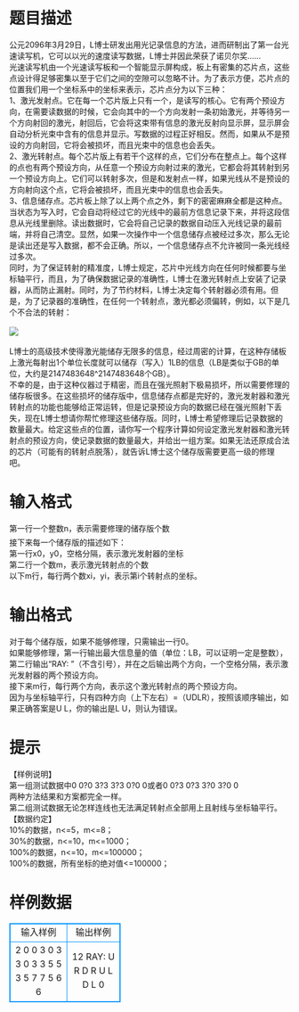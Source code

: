 # 

 
 # 题目描述 
公元2096年3月29日，L博士研发出用光记录信息的方法，进而研制出了第一台光速读写机，它可以以光的速度读写数据，L博士并因此荣获了诺贝尔奖……<BR>光速读写机由一个光速读写板和一个智能显示屏构成，板上有密集的芯片点，这些点设计得足够密集以至于它们之间的空隙可以忽略不计。为了表示方便，芯片点的位置我们用一个坐标系中的坐标来表示，芯片点分为以下三种：<BR>1、激光发射点。它在每一个芯片版上只有一个，是读写的核心。它有两个预设方向，在需要读数据的时候，它会向其中的一个方向发射一条初始激光，并等待另一个方向射回的激光，射回后，它会将这束带有信息的激光反射向显示屏，显示屏会自动分析光束中含有的信息并显示。写数据的过程正好相反。然而，如果从不是预设的方向射回，它将会被损坏，而且光束中的信息也会丢失。<BR>2、激光转射点。每个芯片版上有若干个这样的点，它们分布在整点上。每个这样的点也有两个预设方向，从任意一个预设方向射过来的激光，它都会将其转射到另一个预设方向上。它们可以转射多次，但是和发射点一样，如果光线从不是预设的方向射向这个点，它将会被损坏，而且光束中的信息也会丢失。<BR>3、信息储存点。芯片板上除了以上两个点之外，剩下的密密麻麻全都是这种点。当状态为写入时，它会自动将经过它的光线中的最前方信息记录下来，并将这段信息从光线里删除。读出数据时，它会将自己记录的数据自动压入光线记录的最前端，并将自己清空。显然，如果一次操作中一个信息储存点被经过多次，那么无论是读出还是写入数据，都不会正确。所以，一个信息储存点不允许被同一条光线经过多次。<BR>同时，为了保证转射的精准度，L博士规定，芯片中光线方向在任何时候都要与坐标轴平行，而且，为了确保数据记录的准确性，L博士在激光转射点上安装了记录器，从而防止漏射。同时，为了节约材料，L博士决定每个转射器必须有用。但是，为了记录器的准确性，在任何一个转射点，激光都必须偏转，例如，以下是几个不合法的转射：<BR><BR><img src="/source/joyoi/tyvj-1548/img/aHR0cDovL3d3dy5qb3lvaS5jbi9wcm9ibGVtL3R5dmotMTU0OC9odHRwOi8vd3d3LnR5dmouY246ODA4MC9Qcm9ibGVtSW1nLzE1NDguZ2lm.gif" border=0 align=middle><BR><BR>L博士的高级技术使得激光能储存无限多的信息，经过周密的计算，在这种存储板上激光每射出1个单位长度就可以储存（写入）1LB的信息（LB是类似于GB的单位，大约是2147483648^2147483648个GB）。<BR>不幸的是，由于这种仪器过于精密，而且在强光照射下极易损坏，所以需要修理的储存板很多。在这些损坏的储存版中，信息储存点都是完好的，激光发射器和激光转射点的功能也能够给正常运转，但是记录预设方向的数据已经在强光照射下丢失，现在L博士想请你帮忙修理这些储存版。同时，L博士希望修理后记录数据的数量最大。给定这些点的位置，请你写一个程序计算如何设定激光发射器和激光转射点的预设方向，使记录数据的数量最大，并给出一组方案。如果无法还原成合法的芯片（可能有的转射点脱落），就告诉L博士这个储存版需要更高一级的修理吧。<BR> 

 
 # 输入格式 
第一行一个整数n，表示需要修理的储存版个数<BR>接下来每一个储存版的描述如下：<BR>第一行x0，y0，空格分隔，表示激光发射器的坐标<BR>第二行一个数m，表示激光转射点的个数<BR>以下m行，每行两个数xi，yi，表示第i个转射点的坐标。<BR> 

 
 # 输出格式 
对于每个储存版，如果不能够修理，只需输出一行0。<BR>如果能够修理，第一行输出最大信息量的值（单位：LB，可以证明一定是整数），第二行输出“RAY:&nbsp;”（不含引号），并在之后输出两个方向，一个空格分隔，表示激光发射器的两个预设方向。<BR>接下来m行，每行两个方向，表示这个激光转射点的两个预设方向。<BR>因为与坐标轴平行，只有四种方向（上下左右）=（UDLR），按照该顺序输出，如果正确答案是U&nbsp;L，你的输出是L&nbsp;U，则认为错误。<BR> 

 
 # 提示 
【样例说明】<BR>第一组测试数据中0&nbsp;0?0&nbsp;3?3&nbsp;3?3&nbsp;0?0&nbsp;0或者0&nbsp;0?3&nbsp;0?3&nbsp;3?0&nbsp;3?0&nbsp;0<BR>两种方法结果和方案都完全一样。<BR>第二组测试数据无论怎样连线也无法满足转射点全部用上且射线与坐标轴平行。<BR>【数据约定】<BR>10%的数据，n&lt;=5，m&lt;=8；<BR>30%的数据，n&lt;=10，m&lt;=1000；<BR>100%的数据，n&lt;=10，m&lt;=100000；<BR>100%的数据，所有坐标的绝对值&lt;=100000；<BR> 
# 样例数据
<style>
        table,table tr th, table tr td { border:1px solid #0094ff; }
        table { width: 200px; min-height: 25px; line-height: 25px; text-align: center; border-collapse: collapse;}   
    </style>
<table>
	<tr>
		<td>输入样例</td>
		<td>输出样例</td>
	</tr>
<tr><td>2
0 0
3
0 3
3 0
3 3
5 5
3
5 7
7 5
6 6
</td><td>12
RAY: U R
D R
U L
D L
0
</td></tr></table>
